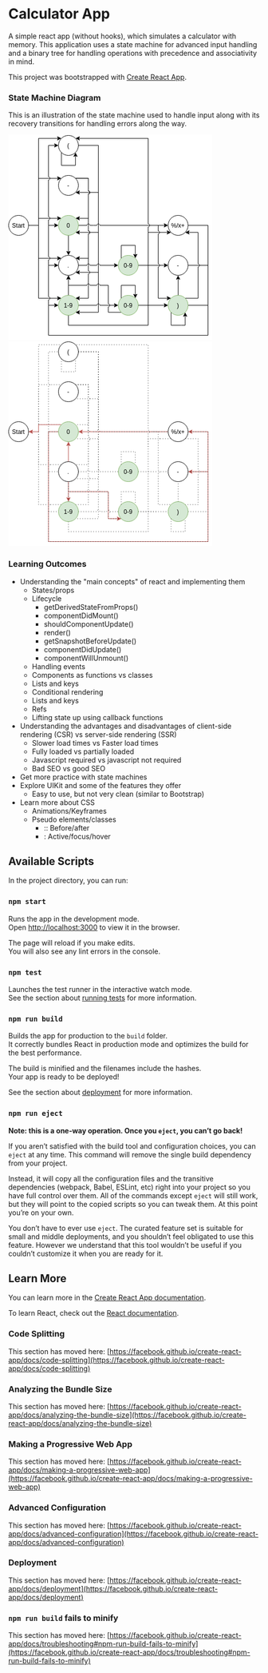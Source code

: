 # Calculator App

A simple react app (without hooks), which simulates a calculator with memory. This application uses a state machine for advanced input handling and a binary tree for handling operations with precedence and associativity in mind.

This project was bootstrapped with [Create React App](https://github.com/facebook/create-react-app).

### State Machine Diagram

This is an illustration of the state machine used to handle input along with its recovery transitions for handling errors along the way.

![calculator state machine](calculator-state-machine.png)
![calculator state machine recovery](calculator-state-machine-recovery.png)

### Learning Outcomes

- Understanding the "main concepts" of react and implementing them
    - States/props
    - Lifecycle
        - getDerivedStateFromProps()
        - componentDidMount()
        - shouldComponentUpdate()
        - render()
        - getSnapshotBeforeUpdate()
        - componentDidUpdate()
        - componentWillUnmount()
    - Handling events
    - Components as functions vs classes
    - Lists and keys
    - Conditional rendering
    - Lists and keys
    - Refs
    - Lifting state up using callback functions
- Understanding the advantages and disadvantages of client-side rendering (CSR) vs server-side rendering (SSR)
    - Slower load times vs Faster load times
    - Fully loaded vs partially loaded
    - Javascript required vs javascript not required
    - Bad SEO vs good SEO
- Get more practice with state machines
- Explore UIKit and some of the features they offer
    - Easy to use, but not very clean (similar to Bootstrap)
- Learn more about CSS
    - Animations/Keyframes
    - Pseudo elements/classes
        - :: Before/after
        - : Active/focus/hover

## Available Scripts

In the project directory, you can run:

### `npm start`

Runs the app in the development mode.\
Open [http://localhost:3000](http://localhost:3000) to view it in the browser.

The page will reload if you make edits.\
You will also see any lint errors in the console.

### `npm test`

Launches the test runner in the interactive watch mode.\
See the section about [running tests](https://facebook.github.io/create-react-app/docs/running-tests) for more information.

### `npm run build`

Builds the app for production to the `build` folder.\
It correctly bundles React in production mode and optimizes the build for the best performance.

The build is minified and the filenames include the hashes.\
Your app is ready to be deployed!

See the section about [deployment](https://facebook.github.io/create-react-app/docs/deployment) for more information.

### `npm run eject`

**Note: this is a one-way operation. Once you `eject`, you can’t go back!**

If you aren’t satisfied with the build tool and configuration choices, you can `eject` at any time. This command will remove the single build dependency from your project.

Instead, it will copy all the configuration files and the transitive dependencies (webpack, Babel, ESLint, etc) right into your project so you have full control over them. All of the commands except `eject` will still work, but they will point to the copied scripts so you can tweak them. At this point you’re on your own.

You don’t have to ever use `eject`. The curated feature set is suitable for small and middle deployments, and you shouldn’t feel obligated to use this feature. However we understand that this tool wouldn’t be useful if you couldn’t customize it when you are ready for it.

## Learn More

You can learn more in the [Create React App documentation](https://facebook.github.io/create-react-app/docs/getting-started).

To learn React, check out the [React documentation](https://reactjs.org/).

### Code Splitting

This section has moved here: [https://facebook.github.io/create-react-app/docs/code-splitting](https://facebook.github.io/create-react-app/docs/code-splitting)

### Analyzing the Bundle Size

This section has moved here: [https://facebook.github.io/create-react-app/docs/analyzing-the-bundle-size](https://facebook.github.io/create-react-app/docs/analyzing-the-bundle-size)

### Making a Progressive Web App

This section has moved here: [https://facebook.github.io/create-react-app/docs/making-a-progressive-web-app](https://facebook.github.io/create-react-app/docs/making-a-progressive-web-app)

### Advanced Configuration

This section has moved here: [https://facebook.github.io/create-react-app/docs/advanced-configuration](https://facebook.github.io/create-react-app/docs/advanced-configuration)

### Deployment

This section has moved here: [https://facebook.github.io/create-react-app/docs/deployment](https://facebook.github.io/create-react-app/docs/deployment)

### `npm run build` fails to minify

This section has moved here: [https://facebook.github.io/create-react-app/docs/troubleshooting#npm-run-build-fails-to-minify](https://facebook.github.io/create-react-app/docs/troubleshooting#npm-run-build-fails-to-minify)
